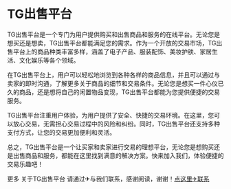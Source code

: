 # TG出售平台

TG出售平台是一个专门为用户提供购买和出售商品和服务的在线平台。无论您是想买还是想卖，TG出售平台都能满足您的需求。作为一个开放的交易市场，TG出售平台上的商品种类丰富多样，涵盖了电子产品、服装配饰、美妆护肤、家居生活、文化娱乐等各个领域。

在TG出售平台上，用户可以轻松地浏览到各种各样的商品信息，并且可以通过与卖家的即时沟通，了解更多关于商品的细节和交易条件。无论您是想买一件心仪已久的商品，还是想将自己的闲置物品变现，TG出售平台都能为您提供便捷的交易服务。

TG出售平台注重用户体验，为用户提供了安全、快捷的交易环境。在这里，您可以放心交易，无需担心交易过程中的风险和纠纷。同时，TG出售平台还支持多种支付方式，让您的交易更加便利和灵活。

总之，TG出售平台是一个让买家和卖家进行交易的理想平台，无论您是想购买还是出售商品和服务，都能在这里找到满意的解决方案。快来加入我们，体验便捷的交易乐趣吧！

更多 关于TG出售平台 请通过✈与我们联系，感谢阅读，谢谢！[点这里✈联系](https://sms.k02.cc)